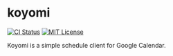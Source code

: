 # koyomi

[![CI Status](https://github.com/nukokusa/koyomi/actions/workflows/ci.yml/badge.svg)][actions]
[![MIT License](http://img.shields.io/badge/license-MIT-blue.svg?style=flat-square)][license]

[actions]: https://github.com/nukokusa/koyomi/actions?workflow=ci
[license]: https://github.com/nukokusa/koyomi/blob/master/LICENSE

Koyomi is a simple schedule client for Google Calendar.
